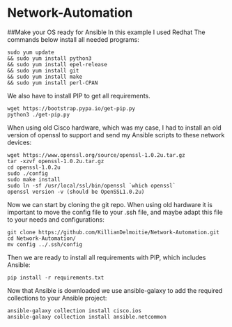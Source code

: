 # Network-Automation

##Make your OS ready for Ansible
In this example I used Redhat
The commands below install all needed programs:
```
sudo yum update
&& sudo yum install python3
&& sudo yum install epel-release
&& sudo yum install git
&& sudo yum install make
&& sudo yum install perl-CPAN
```
We also have to install PIP to get all requirements.
```
wget https://bootstrap.pypa.io/get-pip.py
python3 ./get-pip.py
```

When using old Cisco hardware, which was my case, I had to install an old version of openssl to support and send my Ansible scripts to these network devices:
```
wget https://www.openssl.org/source/openssl-1.0.2u.tar.gz 
tar -xzvf openssl-1.0.2u.tar.gz
cd openssl-1.0.2u
sudo ./config
sudo make install 
sudo ln -sf /usr/local/ssl/bin/openssl `which openssl`
openssl version -v (should be OpenSSL1.0.2u)
```
Now we can start by cloning the git repo. When using old hardware it is important to move the config file to your .ssh file, and maybe adapt this file to your needs and configurations:
```
git clone https://github.com/KillianDelmoitie/Network-Automation.git
cd Network-Automation/
mv config ../.ssh/config
```
Then we are ready to install all requirements with PIP, which includes Ansible:
```
pip install -r requirements.txt 
```

Now that Ansible is downloaded we use ansible-galaxy to add the required collections to your Ansible project:
```
ansible-galaxy collection install cisco.ios
ansible-galaxy collection install ansible.netcommon
```
